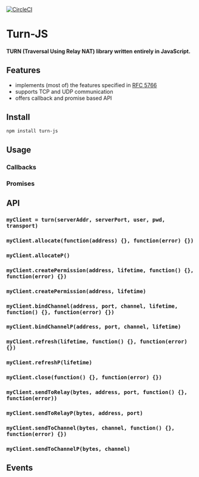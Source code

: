 [![CircleCI](https://circleci.com/gh/MicroMinion/turn-js.svg?style=svg)](https://circleci.com/gh/MicroMinion/turn-js)

# Turn-JS
#### TURN (Traversal Using Relay NAT) library written entirely in JavaScript.

## Features

- implements (most of) the features specified in [RFC 5766](https://tools.ietf.org/html/rfc5766)
- supports TCP and UDP communication
- offers callback and promise based API

## Install

```
npm install turn-js
```

## Usage

### Callbacks

### Promises

## API

### `myClient = turn(serverAddr, serverPort, user, pwd, transport)`

### `myClient.allocate(function(address) {}, function(error) {})`

### `myClient.allocateP()`

### `myClient.createPermission(address, lifetime, function() {}, function(error) {})`

### `myClient.createPermission(address, lifetime)`

### `myClient.bindChannel(address, port, channel, lifetime, function() {}, function(error) {})`

### `myClient.bindChannelP(address, port, channel, lifetime)`

### `myClient.refresh(lifetime, function() {}, function(error) {})`

### `myClient.refreshP(lifetime)`   

### `myClient.close(function() {}, function(error) {})`

### `myClient.sendToRelay(bytes, address, port, function() {}, function(error))`

### `myClient.sendToRelayP(bytes, address, port)`

### `myClient.sendToChannel(bytes, channel, function() {}, function(error) {})`

### `myClient.sendToChannelP(bytes, channel)`


## Events

